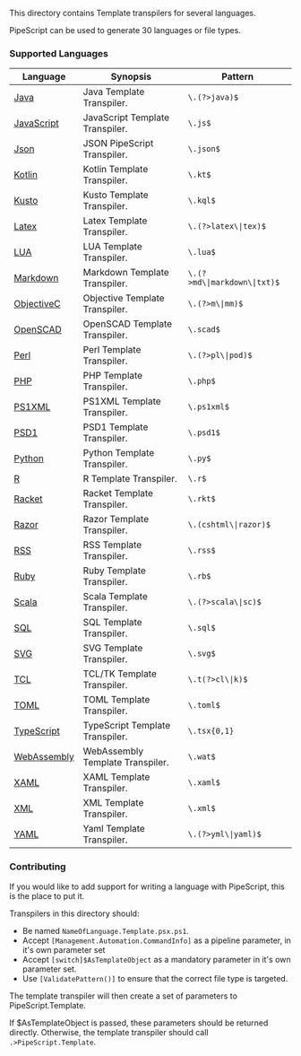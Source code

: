 This directory contains Template transpilers for several languages.

PipeScript can be used to generate 30 languages or file types.

### Supported Languages


|Language                                   |Synopsis                        |Pattern                         |
|-------------------------------------------|--------------------------------|--------------------------------|
|[Java](Java.Template.psx.ps1)              |Java Template Transpiler.       |```\.(?>java)$```               |
|[JavaScript](JavaScript.Template.psx.ps1)  |JavaScript Template Transpiler. |```\.js$```                     |
|[Json](Json.Template.psx.ps1)              |JSON PipeScript Transpiler.     |```\.json$```                   |
|[Kotlin](Kotlin.Template.psx.ps1)          |Kotlin Template Transpiler.     |```\.kt$```                     |
|[Kusto](Kusto.Template.psx.ps1)            |Kusto Template Transpiler.      |```\.kql$```                    |
|[Latex](Latex.Template.psx.ps1)            |Latex Template Transpiler.      |```\.(?>latex\\|tex)$```        |
|[LUA](LUA.Template.psx.ps1)                |LUA Template Transpiler.        |```\.lua$```                    |
|[Markdown](Markdown.Template.psx.ps1)      |Markdown Template Transpiler.   |```\.(?>md\\|markdown\\|txt)$```|
|[ObjectiveC](ObjectiveC.Template.psx.ps1)  |Objective Template Transpiler.  |```\.(?>m\\|mm)$```             |
|[OpenSCAD](OpenSCAD.Template.psx.ps1)      |OpenSCAD Template Transpiler.   |```\.scad$```                   |
|[Perl](Perl.Template.psx.ps1)              |Perl Template Transpiler.       |```\.(?>pl\\|pod)$```           |
|[PHP](PHP.Template.psx.ps1)                |PHP Template Transpiler.        |```\.php$```                    |
|[PS1XML](PS1XML.Template.psx.ps1)          |PS1XML Template Transpiler.     |```\.ps1xml$```                 |
|[PSD1](PSD1.Template.psx.ps1)              |PSD1 Template Transpiler.       |```\.psd1$```                   |
|[Python](Python.Template.psx.ps1)          |Python Template Transpiler.     |```\.py$```                     |
|[R](R.Template.psx.ps1)                    |R Template Transpiler.          |```\.r$```                      |
|[Racket](Racket.Template.psx.ps1)          |Racket Template Transpiler.     |```\.rkt$```                    |
|[Razor](Razor.Template.psx.ps1)            |Razor Template Transpiler.      |```\.(cshtml\\|razor)$```       |
|[RSS](RSS.Template.psx.ps1)                |RSS Template Transpiler.        |```\.rss$```                    |
|[Ruby](Ruby.Template.psx.ps1)              |Ruby Template Transpiler.       |```\.rb$```                     |
|[Scala](Scala.Template.psx.ps1)            |Scala Template Transpiler.      |```\.(?>scala\\|sc)$```         |
|[SQL](SQL.Template.psx.ps1)                |SQL Template Transpiler.        |```\.sql$```                    |
|[SVG](SVG.template.psx.ps1)                |SVG Template Transpiler.        |```\.svg$```                    |
|[TCL](TCL.Template.psx.ps1)                |TCL/TK Template Transpiler.     |```\.t(?>cl\\|k)$```            |
|[TOML](TOML.Template.psx.ps1)              |TOML Template Transpiler.       |```\.toml$```                   |
|[TypeScript](TypeScript.Template.psx.ps1)  |TypeScript Template Transpiler. |```\.tsx{0,1}```                |
|[WebAssembly](WebAssembly.Template.psx.ps1)|WebAssembly Template Transpiler.|```\.wat$```                    |
|[XAML](XAML.Template.psx.ps1)              |XAML Template Transpiler.       |```\.xaml$```                   |
|[XML](XML.Template.psx.ps1)                |XML Template Transpiler.        |```\.xml$```                    |
|[YAML](YAML.Template.psx.ps1)              |Yaml Template Transpiler.       |```\.(?>yml\\|yaml)$```         |



### Contributing

If you would like to add support for writing a language with PipeScript, this is the place to put it.

Transpilers in this directory should:
* Be named `NameOfLanguage.Template.psx.ps1`.
* Accept `[Management.Automation.CommandInfo]` as a pipeline parameter, in it's own parameter set
* Accept `[switch]$AsTemplateObject` as a mandatory parameter in it's own parameter set.
* Use `[ValidatePattern()]` to ensure that the correct file type is targeted.

The template transpiler will then create a set of parameters to PipeScript.Template.

If $AsTemplateObject is passed, these parameters should be returned directly.
Otherwise, the template transpiler should call ```.>PipeScript.Template```.




